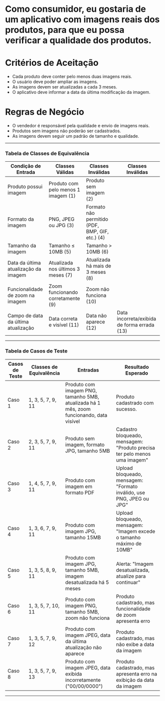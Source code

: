 # **Como** consumidor, eu **gostaria** de um aplicativo com imagens reais dos produtos, **para que** eu possa verificar a qualidade dos produtos.
# Critérios de Aceitação

* Cada produto deve conter pelo menos duas imagens reais.
* 	O usuário deve poder ampliar as imagens.
* As imagens devem ser atualizadas a cada 3 meses.
* O aplicativo deve informar a data da última modificação da imagem.

# Regras de Negócio

*	 O vendedor é responsável pela qualidade e envio de imagens reais.
* 	Produtos sem imagens não poderão ser cadastrados.
*	As imagens devem seguir um padrão de tamanho e qualidade.

---
###  Tabela de Classes de Equivalência
| Condição de Entrada                                  | Classes Válidas                                   | Classes Inválidas                                | Classes Inválidas                               |
|------------------------------------------------------|---------------------------------------------------|--------------------------------------------------|-------------------------------------------------|
| Produto possui imagem                                | Produto com pelo menos 1 imagem (1)               | Produto sem imagem (2)                           |                                                |
| Formato da imagem                                    | PNG, JPEG ou JPG (3)                              | Formato não permitido (PDF, BMP, GIF, etc.) (4)  |                                                |
| Tamanho da imagem                                    | Tamanho ≤ 10MB (5)                                | Tamanho > 10MB (6)                               |                                                |
| Data da última atualização da imagem                 | Atualizada nos últimos 3 meses (7)                | Atualizada há mais de 3 meses (8)                |                                                |
| Funcionalidade de zoom na imagem                     | Zoom funcionando corretamente (9)                 | Zoom não funciona (10)                           |                                                |
| Campo de data da última atualização                  | Data correta e visível (11)                       | Data não aparece (12)                            | Data incorreta/exibida de forma errada (13)     |

---
### Tabela de Casos de Teste
| Casos de Teste | Classes de Equivalência       | Entradas                                                                                     | Resultado Esperado                                                    |
|----------------|-------------------------------|----------------------------------------------------------------------------------------------|------------------------------------------------------------------------|
| Caso 1           | 1, 3, 5, 7, 9, 11             | Produto com imagem PNG, tamanho 5MB, atualizada há 1 mês, zoom funcionando, data visível     | Produto cadastrado com sucesso.           |
| Caso 2           | 2, 3, 5, 7, 9, 11             | Produto sem imagem, formato JPG, tamanho 5MB                                                | Cadastro bloqueado, mensagem: "Produto precisa ter pelo menos uma imagem" |
| Caso 3           | 1, 4, 5, 7, 9, 11             | Produto com imagem em formato PDF                                                            | Upload bloqueado, mensagem: "Formato inválido, use PNG, JPEG ou JPG"  |
| Caso 4           | 1, 3, 6, 7, 9, 11             | Produto com imagem JPG, tamanho 15MB                                                         | Upload bloqueado, mensagem: "Imagem excede o tamanho máximo de 10MB"  |
| Caso 5           | 1, 3, 5, 8, 9, 11             | Produto com imagem JPG, tamanho 5MB, imagem desatualizada há 5 meses                         | Alerta: "Imagem desatualizada, atualize para continuar"               |
| Caso 6           | 1, 3, 5, 7, 10, 11            | Produto com imagem PNG, tamanho 5MB, zoom não funciona                                       | Produto cadastrado, mas funcionalidade de zoom apresenta erro         |
| Caso 7           | 1, 3, 5, 7, 9, 12             | Produto com imagem JPEG, data da última atualização não aparece                              | Produto cadastrado, mas não exibe a data da imagem                    |
| Caso 8           | 1, 3, 5, 7, 9, 13             | Produto com imagem JPEG, data exibida incorretamente ("00/00/0000")                          | Produto cadastrado, mas apresenta erro na exibição da data da imagem  |

---

